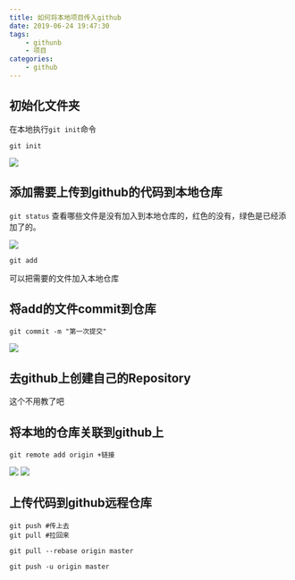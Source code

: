 ```yaml
---
title: 如何将本地项目传入github
date: 2019-06-24 19:47:30
tags:
    - githunb
    - 项目
categories:
    - github
---
```

## 初始化文件夹
在本地执行`git init`命令
```
git init
```
![](https://i.loli.net/2019/06/24/5d10b9bce74cd92458.png)
## 添加需要上传到github的代码到本地仓库
`git status`
查看哪些文件是没有加入到本地仓库的，红色的没有，绿色是已经添加了的。

![](https://i.loli.net/2019/06/24/5d10b93ac049626865.png)

```
git add 
```
可以把需要的文件加入本地仓库

## 将add的文件commit到仓库
```
git commit -m "第一次提交"
```
![](https://i.loli.net/2019/06/24/5d10bae89913965935.png)

## 去github上创建自己的Repository
这个不用教了吧
## 将本地的仓库关联到github上
```
git remote add origin +链接
```
![](https://i.loli.net/2019/06/24/5d10bb532334543812.png)
![](https://i.loli.net/2019/06/24/5d10bb94e505d92771.png)
## 上传代码到github远程仓库
```
git push #传上去
git pull #拉回来
```

```
git pull --rebase origin master

git push -u origin master

```
